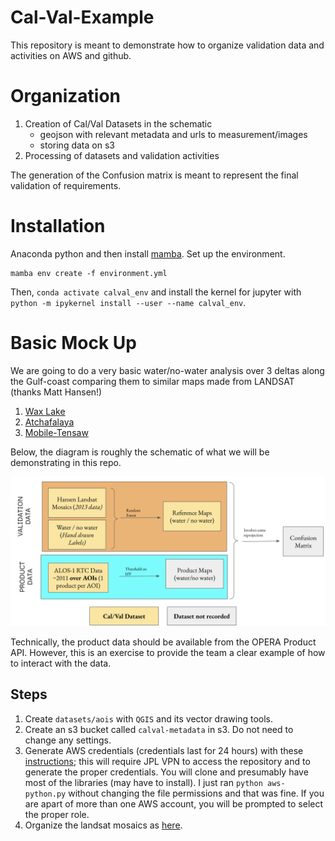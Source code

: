 # Cal-Val-Example

This repository is meant to demonstrate how to organize validation data and activities on AWS and github.

# Organization

1. Creation of Cal/Val Datasets in the schematic
   + geojson with relevant metadata and urls to measurement/images
   + storing data on s3
2. Processing of datasets and validation activities

The generation of the Confusion matrix is meant to represent the final validation of requirements.


# Installation

Anaconda python and then install [mamba](https://github.com/mamba-org/mamba). Set up the environment.

```
mamba env create -f environment.yml
```

Then, `conda activate calval_env` and install the kernel for jupyter with `python -m ipykernel install --user --name
calval_env`.

# Basic Mock Up

We are going to do a very basic water/no-water analysis over 3 deltas along the Gulf-coast comparing them to similar maps made from LANDSAT (thanks Matt Hansen!)

1. [Wax Lake](https://en.wikipedia.org/wiki/Wax_Lake)
2. [Atchafalaya](https://en.wikipedia.org/wiki/Atchafalaya_Basin)
3. [Mobile-Tensaw](https://en.wikipedia.org/wiki/Mobile%E2%80%93Tensaw_River_Delta)


Below, the diagram is roughly the schematic of what we will be demonstrating in this repo.

![schematic](schematic.png)

Technically, the product data should be available from the OPERA Product API. However, this is an exercise to provide the team a clear example of how to interact with the data.

## Steps

1. Create `datasets/aois` with `QGIS` and its vector drawing tools.
2. Create an s3 bucket called `calval-metadata` in s3. Do not need to change any settings.
3. Generate AWS credentials (credentials last for 24 hours) with these [instructions](https://github.jpl.nasa.gov/cloud/Access-Key-Generation/blob/master/python-README.md); this will require JPL VPN to access the repository and to generate the proper credentials. You will clone and presumably have most of the libraries (may have to install). I just ran `python aws-python.py` without changing the file permissions and that was fine. If you are apart of more than one AWS account, you will be prompted to select the proper role.
4. Organize the landsat mosaics as [here](datasets/0_Organize_Hansen_Landsat_Mosaics.ipynb).